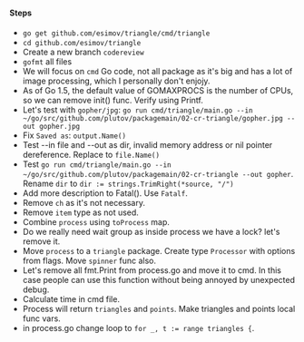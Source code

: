 #### Steps

 - `go get github.com/esimov/triangle/cmd/triangle`
 - `cd github.com/esimov/triangle`
 - Create a new branch `codereview`
 - `gofmt` all files
 - We will focus on `cmd` Go code, not all package as it's big and has a lot of image processing, which I personally don't enjojy.
 - As of Go 1.5, the default value of GOMAXPROCS is the number of CPUs, so we can remove init() func. Verify using Printf.
 - Let's test with `gopher/jpg`: `go run cmd/triangle/main.go --in ~/go/src/github.com/plutov/packagemain/02-cr-triangle/gopher.jpg --out gopher.jpg`
- Fix `Saved as`: `output.Name()`
 - Test --in file and --out as dir, invalid memory address or nil pointer dereference. Replace to `file.Name()`
 - Test `go run cmd/triangle/main.go --in ~/go/src/github.com/plutov/packagemain/02-cr-triangle --out gopher`. Rename `dir` to `dir := strings.TrimRight(*source, "/")`
- Add more description to Fatal(). Use `Fatalf`.
 - Remove `ch` as it's not necessary.
 - Remove `item` type as not used.
 - Combine `process` using `toProcess` map.
 - Do we really need wait group as inside process we have a lock? let's remove it.
 - Move `process` to a `triangle` package. Create type `Processor` with options from flags. Move `spinner` func also.
 - Let's remove all fmt.Print from process.go and move it to cmd. In this case people can use this function without being annoyed by unexpected debug.
 - Calculate time in cmd file.
 - Process will return `triangles` and `points`. Make triangles and points local func vars.
 - in process.go change loop to `for _, t := range triangles {`.
